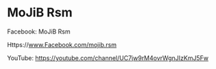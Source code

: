 # MoJiB Rsm


Facebook: MoJiB Rsm

Https://www.Facebook.com/mojib.rsm


YouTube: https://youtube.com/channel/UC7jw9rM4ovrWgnJIzKmJ5Fw

